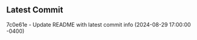 
## Latest Commit
7c0e61e - Update README with latest commit info (2024-08-29 17:00:00 -0400) <Yunxi-Zhou>

